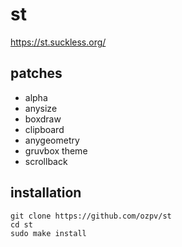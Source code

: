 # st
https://st.suckless.org/

## patches
- alpha
- anysize
- boxdraw
- clipboard
- anygeometry
- gruvbox theme
- scrollback

## installation
```
git clone https://github.com/ozpv/st
cd st
sudo make install
```
